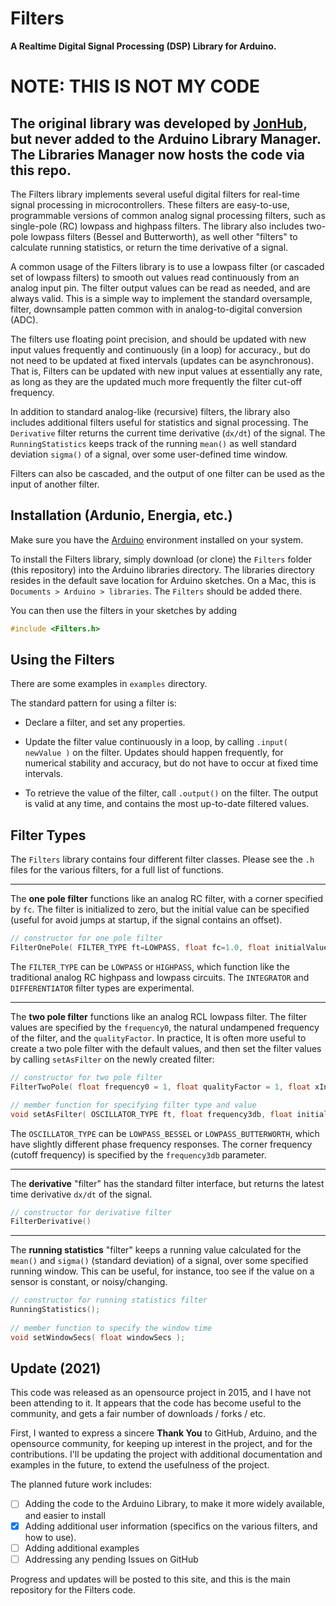 # Filters

**A Realtime Digital Signal Processing (DSP) Library for Arduino.**

# NOTE: THIS IS NOT MY CODE
## The original library was developed by [JonHub](https://github.com/JonHub/Filters), but never added to the Arduino Library Manager. The Libraries Manager now hosts the code via this repo.

The Filters library implements several useful digital filters for real-time signal processing in microcontrollers.  These filters are easy-to-use, programmable versions of common analog signal processing filters, such as single-pole (RC) lowpass and highpass filters.  The library also includes two-pole lowpass filters (Bessel and Butterworth), as well other "filters" to calculate running statistics, or return the time derivative of a signal.

A common usage of the Filters library is to use a lowpass filter (or cascaded set of lowpass filters) to smooth out values read continuously from an analog input pin.  The filter output values can be read as needed, and are always valid.  This is a simple way to implement the standard oversample, filter, downsample patten common with in analog-to-digital conversion (ADC).

The filters use floating point precision, and should be updated with new input values frequently and continuously (in a loop) for accuracy., but do not need to be updated at fixed intervals (updates can be asynchronous).  That is, Filters can be updated with new input values at essentially any rate, as long as they are the updated much more frequently the filter cut-off frequency.

In addition to standard analog-like (recursive) filters, the library also includes additional filters useful for statistics and signal processing.  The `Derivative` filter returns the current time derivative (`dx/dt`) of the signal.  The `RunningStatistics` keeps track of the running `mean()` as well standard deviation `sigma()` of a signal, over some user-defined time window. 

Filters can also be cascaded, and the output of one filter can be used as the input of another filter.

## Installation (Ardunio, Energia, etc.)

Make sure you have the [Arduino](https://www.arduino.cc/en/software) environment installed on your system.

To install the Filters library, simply download (or clone) the `Filters`  folder (this repository) into the Arduino libraries directory.  The libraries directory resides in the default save location for Arduino sketches.  On a Mac, this is `Documents > Arduino > libraries`.  The `Filters` should be added there.

You can then use the filters in your sketches by adding

```cpp
#include <Filters.h>
```

## Using the Filters

There are some examples in `examples` directory.

The standard pattern for using a filter is:

* Declare a filter, and set any properties.

* Update the filter value continuously in a loop, by calling `.input( newValue )` on the filter.  Updates should happen frequently, for numerical stability and accuracy, but do not have to occur at fixed time intervals.

* To retrieve the value of the filter, call `.output()` on the filter.  The output is valid at any time, and contains the most up-to-date filtered values.

## Filter Types

The `Filters` library contains four different filter classes.  Please see the `.h` files for the various filters, for a full list of functions.

---

The **one pole filter** functions like an analog RC filter, with a corner specified by `fc`.  The filter is initialized to zero, but the initial value can be specified (useful for avoid jumps at startup, if the signal contains an offset).

```cpp
// constructor for one pole filter
FilterOnePole( FILTER_TYPE ft=LOWPASS, float fc=1.0, float initialValue=0 );
```

The `FILTER_TYPE` can be `LOWPASS` or `HIGHPASS`, which function like the traditional analog RC highpass and lowpass circuits.  The `INTEGRATOR` and `DIFFERENTIATOR` filter types are experimental.

---

The **two pole filter** functions like an analog RCL lowpass filter.  The filter values are specified by the `frequency0`, the natural undampened frequency of the filter, and the `qualityFactor`.  In practice, It is often more useful to create a two pole filter with the default values, and then set the filter values by calling `setAsFilter` on the newly created filter:

```cpp
// constructor for two pole filter
FilterTwoPole( float frequency0 = 1, float qualityFactor = 1, float xInit = 0);

// member function for specifying filter type and value
void setAsFilter( OSCILLATOR_TYPE ft, float frequency3db, float initialValue=0 );
```

The `OSCILLATOR_TYPE` can be `LOWPASS_BESSEL` or `LOWPASS_BUTTERWORTH`, which have slightly different phase frequency responses.  The corner frequency (cutoff frequency) is specified by the `frequency3db` parameter.

---

The **derivative** "filter" has the standard filter interface, but returns the latest time derivative `dx/dt` of the signal.

```cpp
// constructor for derivative filter
FilterDerivative()
```

---

The **running statistics** "filter" keeps a running value calculated for the `mean()` and `sigma()` (standard deviation) of a signal, over some specified running window.  This can be useful, for instance, too see if the value on a sensor is constant, or noisy/changing.

```cpp
// constructor for running statistics filter
RunningStatistics();
  
// member function to specify the window time
void setWindowSecs( float windowSecs );
```



## Update (2021)

This code was released as an opensource project in 2015, and I have not been attending to it.  It appears that the code has become useful to the community, and gets a fair number of downloads / forks / etc.

First, I wanted to express a sincere   **Thank You** to GitHub, Arduino, and the opensource community, for keeping up interest in the project, and for the contributions.  I'll be updating the project with additional documentation and examples in the future, to extend the usefulness of the project.

The planned future work includes:

* [ ] Adding the code to the Arduino Library, to make it more widely available, and easier to install
* [x] Adding additional user information (specifics on the various filters, and how to use).
* [ ] Adding additional examples
* [ ] Addressing any pending Issues on GitHub

Progress and updates will be posted to this site, and this is the main repository for the Filters code.


